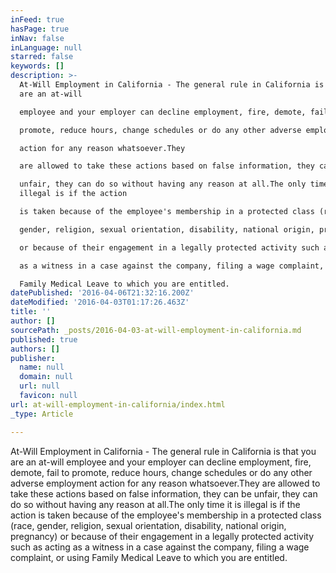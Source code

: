 ```yaml
---
inFeed: true
hasPage: true
inNav: false
inLanguage: null
starred: false
keywords: []
description: >-
  At-Will Employment in California - The general rule in California is that you
  are an at-will

  employee and your employer can decline employment, fire, demote, fail to

  promote, reduce hours, change schedules or do any other adverse employment

  action for any reason whatsoever.They

  are allowed to take these actions based on false information, they can be

  unfair, they can do so without having any reason at all.The only time it is
  illegal is if the action

  is taken because of the employee's membership in a protected class (race,

  gender, religion, sexual orientation, disability, national origin, pregnancy)

  or because of their engagement in a legally protected activity such as acting

  as a witness in a case against the company, filing a wage complaint, or using

  Family Medical Leave to which you are entitled.
datePublished: '2016-04-06T21:32:16.200Z'
dateModified: '2016-04-03T01:17:26.463Z'
title: ''
author: []
sourcePath: _posts/2016-04-03-at-will-employment-in-california.md
published: true
authors: []
publisher:
  name: null
  domain: null
  url: null
  favicon: null
url: at-will-employment-in-california/index.html
_type: Article

---
```

At-Will Employment in California - The general rule in California is that you are an at-will
employee and your employer can decline employment, fire, demote, fail to
promote, reduce hours, change schedules or do any other adverse employment
action for any reason whatsoever.They
are allowed to take these actions based on false information, they can be
unfair, they can do so without having any reason at all.The only time it is illegal is if the action
is taken because of the employee's membership in a protected class (race,
gender, religion, sexual orientation, disability, national origin, pregnancy)
or because of their engagement in a legally protected activity such as acting
as a witness in a case against the company, filing a wage complaint, or using
Family Medical Leave to which you are entitled.